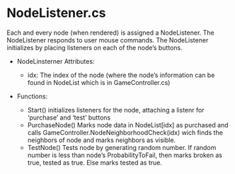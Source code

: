 # NodeListener.cs
Each and every node (when rendered) is assigned a NodeListener. The NodeListener responds to user mouse commands. The NodeListener initializes by placing listeners on each of the node’s buttons.

* NodeLinsterner Attributes:
  * idx: The index of the node (where the node’s information can be found in NodeList which is in GameController.cs)

* Functions:
  * Start()
  initializes listeners for the node, attaching a listenr for ‘purchase’ and ‘test’  buttons
  * PurchaseNode()
  Marks node data in NodeList[idx] as purchased and calls GameController.NodeNeighborhoodCheck(idx) wich finds the neighbors of node and marks neighbors as visible.
  * TestNode()
  Tests node by generating random number. If random number is less than node’s ProbabilityToFail, then marks broken as true, tested as true. Else marks tested as true.
